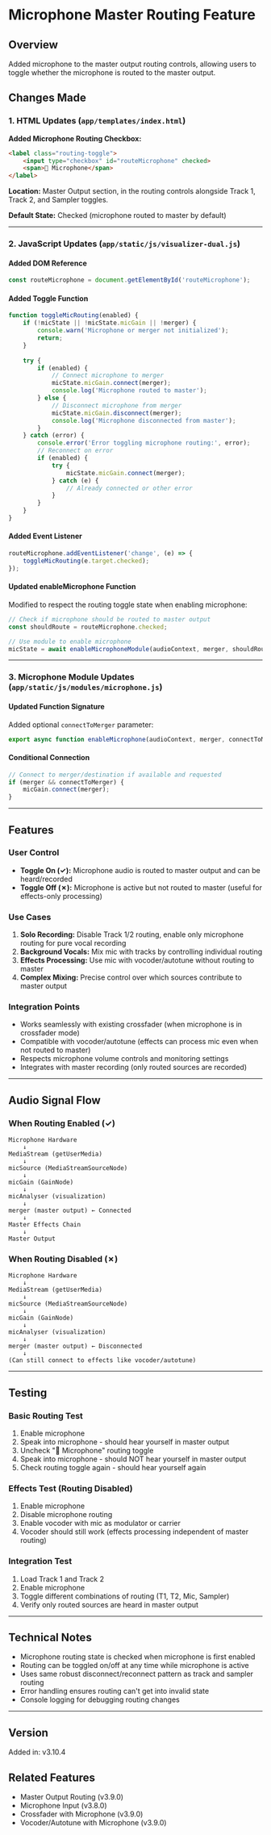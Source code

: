 # Microphone Master Routing Feature

## Overview
Added microphone to the master output routing controls, allowing users to toggle whether the microphone is routed to the master output.

## Changes Made

### 1. HTML Updates (`app/templates/index.html`)

**Added Microphone Routing Checkbox:**
```html
<label class="routing-toggle">
    <input type="checkbox" id="routeMicrophone" checked>
    <span>🎤 Microphone</span>
</label>
```

**Location:** Master Output section, in the routing controls alongside Track 1, Track 2, and Sampler toggles.

**Default State:** Checked (microphone routed to master by default)

---

### 2. JavaScript Updates (`app/static/js/visualizer-dual.js`)

#### Added DOM Reference
```javascript
const routeMicrophone = document.getElementById('routeMicrophone');
```

#### Added Toggle Function
```javascript
function toggleMicRouting(enabled) {
    if (!micState || !micState.micGain || !merger) {
        console.warn('Microphone or merger not initialized');
        return;
    }
    
    try {
        if (enabled) {
            // Connect microphone to merger
            micState.micGain.connect(merger);
            console.log('Microphone routed to master');
        } else {
            // Disconnect microphone from merger
            micState.micGain.disconnect(merger);
            console.log('Microphone disconnected from master');
        }
    } catch (error) {
        console.error('Error toggling microphone routing:', error);
        // Reconnect on error
        if (enabled) {
            try {
                micState.micGain.connect(merger);
            } catch (e) {
                // Already connected or other error
            }
        }
    }
}
```

#### Added Event Listener
```javascript
routeMicrophone.addEventListener('change', (e) => {
    toggleMicRouting(e.target.checked);
});
```

#### Updated enableMicrophone Function
Modified to respect the routing toggle state when enabling microphone:
```javascript
// Check if microphone should be routed to master output
const shouldRoute = routeMicrophone.checked;

// Use module to enable microphone
micState = await enableMicrophoneModule(audioContext, merger, shouldRoute);
```

---

### 3. Microphone Module Updates (`app/static/js/modules/microphone.js`)

#### Updated Function Signature
Added optional `connectToMerger` parameter:
```javascript
export async function enableMicrophone(audioContext, merger, connectToMerger = true)
```

#### Conditional Connection
```javascript
// Connect to merger/destination if available and requested
if (merger && connectToMerger) {
    micGain.connect(merger);
}
```

---

## Features

### User Control
- **Toggle On (✓):** Microphone audio is routed to master output and can be heard/recorded
- **Toggle Off (✗):** Microphone is active but not routed to master (useful for effects-only processing)

### Use Cases

1. **Solo Recording:** Disable Track 1/2 routing, enable only microphone routing for pure vocal recording
2. **Background Vocals:** Mix mic with tracks by controlling individual routing
3. **Effects Processing:** Use mic with vocoder/autotune without routing to master
4. **Complex Mixing:** Precise control over which sources contribute to master output

### Integration Points

- Works seamlessly with existing crossfader (when microphone is in crossfader mode)
- Compatible with vocoder/autotune (effects can process mic even when not routed to master)
- Respects microphone volume controls and monitoring settings
- Integrates with master recording (only routed sources are recorded)

---

## Audio Signal Flow

### When Routing Enabled (✓)
```
Microphone Hardware
    ↓
MediaStream (getUserMedia)
    ↓
micSource (MediaStreamSourceNode)
    ↓
micGain (GainNode)
    ↓
micAnalyser (visualization)
    ↓
merger (master output) ← Connected
    ↓
Master Effects Chain
    ↓
Master Output
```

### When Routing Disabled (✗)
```
Microphone Hardware
    ↓
MediaStream (getUserMedia)
    ↓
micSource (MediaStreamSourceNode)
    ↓
micGain (GainNode)
    ↓
micAnalyser (visualization)
    ↓
merger (master output) ← Disconnected
    ↓
(Can still connect to effects like vocoder/autotune)
```

---

## Testing

### Basic Routing Test
1. Enable microphone
2. Speak into microphone - should hear yourself in master output
3. Uncheck "🎤 Microphone" routing toggle
4. Speak into microphone - should NOT hear yourself in master output
5. Check routing toggle again - should hear yourself again

### Effects Test (Routing Disabled)
1. Enable microphone
2. Disable microphone routing
3. Enable vocoder with mic as modulator or carrier
4. Vocoder should still work (effects processing independent of master routing)

### Integration Test
1. Load Track 1 and Track 2
2. Enable microphone
3. Toggle different combinations of routing (T1, T2, Mic, Sampler)
4. Verify only routed sources are heard in master output

---

## Technical Notes

- Microphone routing state is checked when microphone is first enabled
- Routing can be toggled on/off at any time while microphone is active
- Uses same robust disconnect/reconnect pattern as track and sampler routing
- Error handling ensures routing can't get into invalid state
- Console logging for debugging routing changes

---

## Version
Added in: v3.10.4

## Related Features
- Master Output Routing (v3.9.0)
- Microphone Input (v3.8.0)
- Crossfader with Microphone (v3.9.0)
- Vocoder/Autotune with Microphone (v3.9.0)
